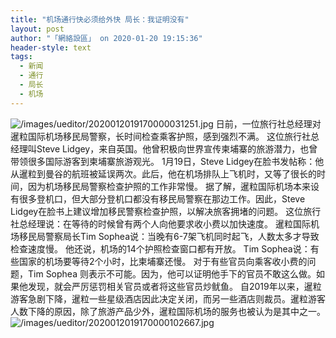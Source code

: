 ```yaml
---
title: "机场通行快必须给外快 局长：我证明没有"
layout: post
author: "「網絡設區」 on 2020-01-20 19:15:36"
header-style: text
tags:
  - 新闻
  - 通行
  - 局长
  - 机场
---
```


<img src="https://images.feileyuan.com/images/ueditor/2020012019170000031251.jpg" alt="/images/ueditor/2020012019170000031251.jpg">
日前，一位旅行社总经理对暹粒国际机场移民局警察，长时间检查乘客护照，感到强烈不满。
这位旅行社总经理叫Steve Lidgey，来自英国。他曾积极向世界宣传柬埔寨的旅游潜力，也曾带领很多国际游客到柬埔寨旅游观光。
1月19日，Steve Lidgey在脸书发帖称：他从暹粒到曼谷的航班被延误两次。此后，他在机场排队上飞机时，又等了很长的时间，因为机场移民局警察检查护照的工作非常慢。
据了解，暹粒国际机场本来设有很多登机口，但大部分登机口都没有移民局警察在那边工作。因此，Steve Lidgey在脸书上建议增加移民警察检查护照，以解决旅客拥堵的问题。
这位旅行社总经理说：在等待的时候曾有两个人向他要求收小费以加快速度。
暹粒国际机场移民局警察局长Tim Sophea说：当晚有6-7架飞机同时起飞，人数太多才导致检查速度慢。 他还说，机场的14个护照检查窗口都有开放。
Tim Sophea说：有些国家的机场要等待2个小时，比柬埔寨还慢。
对于有些官员向乘客收小费的问题，Tim Sophea 则表示不可能。因为，他可以证明他手下的官员不敢这么做。如果他发现，就会严厉惩罚相关官员或者将这些官员炒鱿鱼。
自2019年以来，暹粒游客急剧下降，暹粒一些星级酒店因此决定关闭，而另一些酒店则裁员。暹粒游客人数下降的原因，除了旅游产品少外，暹粒国际机场的服务也被认为是其中之一。
<img src="https://images.feileyuan.com/images/ueditor/2020012019170000102667.jpg" alt="/images/ueditor/2020012019170000102667.jpg">


